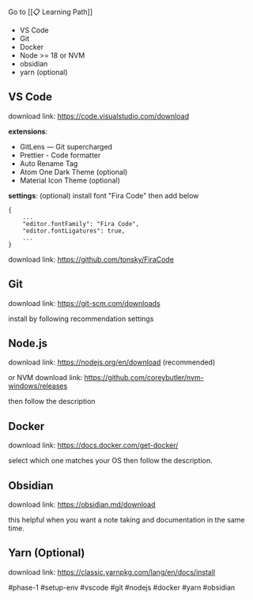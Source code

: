Go to [[📋 Learning Path]]

- VS Code
- Git
- Docker
- Node >= 18 or NVM
- obsidian
- yarn (optional)

## VS Code
download link: https://code.visualstudio.com/download

**extensions**:
- GitLens — Git supercharged
- Prettier - Code formatter
- Auto Rename Tag
- Atom One Dark Theme (optional)
- Material Icon Theme (optional)

**settings**: (optional)
install font "Fira Code" then add below
```
{
	...
    "editor.fontFamily": "Fira Code",
    "editor.fontLigatures": true,
    ...
}
```

download link: https://github.com/tonsky/FiraCode

## Git
download link: https://git-scm.com/downloads

install by following recommendation settings

## Node.js
download link: https://nodejs.org/en/download (recommended)

or NVM
download link: https://github.com/coreybutler/nvm-windows/releases

then follow the description

## Docker
download link: https://docs.docker.com/get-docker/

select which one matches your OS then follow the description.

## Obsidian
download link: https://obsidian.md/download

this helpful when you want a note taking and documentation in the same time. 

## Yarn (Optional)
download link: https://classic.yarnpkg.com/lang/en/docs/install


#phase-1 #setup-env #vscode #git #nodejs #docker #yarn #obsidian
